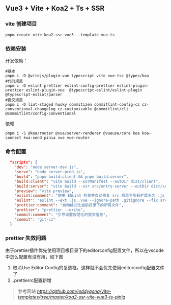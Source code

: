## Vue3 + Vite + Koa2 + Ts + SSR

### vite 创建项目

```shell
pnpm create vite koa2-ssr-vue3 --template vue-ts
```

### 依赖安装

开发依赖：

```shell
#基本
pnpm i -D @vitejs/plugin-vue typescript vite vue-tsc @types/koa
#代码规范
pnpm i -D eslint prettier eslint-config-prettier eslint-plugin-prettier eslint-plugin-vue  @typescript-eslint/eslint-plugin @typescript-eslint/parser
#提交规范
pnpm i -D lint-staged husky commitizen commitlint-config-cz cz-conventional-changelog cz-customizable @commitlint/cli @commitlint/config-conventional

```
依赖

```shell
pnpm i -S @koa/router @vue/server-renderer @vueuse/core koa koa-connect koa-send pinia vue vue-router
```

### 命令配置

```json
  "scripts": {
    "dev": "node server-dev.js",
    "serve": "node server-prod.js",
    "build": "pnpm build:client && pnpm build:server",
    "build:client": "vite build --ssrManifest --outDir dist/client",
    "build:server": "vite build --ssr src/entry-server --outDir dist/server",
    "preview": "vite preview",
    "eslint:comment": "使用 ESLint 检查并自动修复 src 目录下所有扩展名为 .js 和 .vue 的文件",
    "eslint": "eslint --ext .js,.vue --ignore-path .gitignore --fix src",
    "prettier:comment": "自动格式化当前目录下的所有文件",
    "prettier": "prettier --write",
    "commit:comment": "引导设置规范化的提交信息",
    "commit": "git-cz"
  }
```

### prettier 失效问题
由于prettier插件优先使用项目根目录下的editorconfig配置文件，所以在vscode中怎么配置有没有用，如下图
1. 取消Use Editor Config的复选框，这样就不会优先使用editorconfig配置文件了
2. .prettierrc配置新增
>参考网站
>*https://github.com/jeddygong/vite-templates/tree/master/koa2-ssr-vite-vue3-ts-pinia*